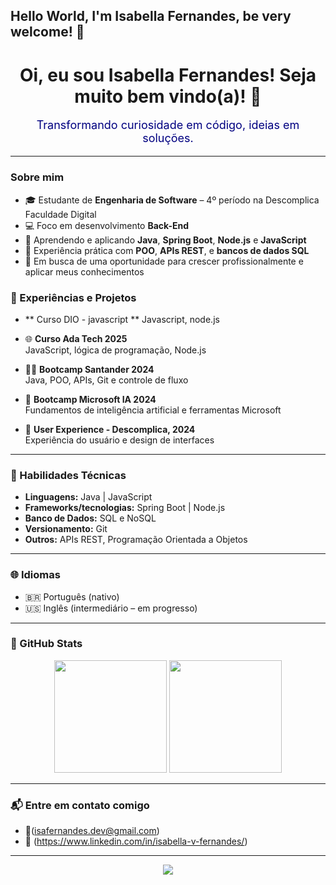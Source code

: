 ## Hello World, I'm Isabella Fernandes, be very welcome! 👋
<h1 align="center">Oi, eu sou Isabella Fernandes! Seja muito bem vindo(a)! 👋 </h1>
<p align="center" style="color:#000080; font-size:18px;">
  Transformando curiosidade em código, ideias em soluções.
</p>


---

### Sobre mim
- 🎓 Estudante de **Engenharia de Software** – 4º período na Descomplica Faculdade Digital  
- 💻 Foco em desenvolvimento **Back-End**
- 🌱 Aprendendo e aplicando **Java**, **Spring Boot**, **Node.js** e **JavaScript**
- 🔧 Experiência prática com **POO**, **APIs REST**, e **bancos de dados SQL**
- 🚀 Em busca de uma oportunidade para crescer profissionalmente e aplicar meus conhecimentos

### 💼 Experiências e Projetos
- ** Curso DIO - javascript **
Javascript, node.js
   
- 🌐 **Curso Ada Tech 2025**  
  JavaScript, lógica de programação, Node.js

- 👨‍🏫 **Bootcamp Santander 2024**  
  Java, POO, APIs, Git e controle de fluxo
  
- 🤖 **Bootcamp Microsoft IA 2024**  
  Fundamentos de inteligência artificial e ferramentas Microsoft
  
- 🎨 **User Experience - Descomplica, 2024**  
  Experiência do usuário e design de interfaces

---

### 🧠 Habilidades Técnicas

- **Linguagens:** Java | JavaScript  
- **Frameworks/tecnologias:** Spring Boot | Node.js  
- **Banco de Dados:** SQL  e NoSQL
- **Versionamento:** Git  
- **Outros:** APIs REST, Programação Orientada a Objetos

---
### 🌐 Idiomas

- 🇧🇷 Português (nativo)  
- 🇺🇸 Inglês (intermediário – em progresso)

---

### 🚀 GitHub Stats

<p align="center">
  <img height="180em" src="https://github-readme-stats.vercel.app/api?username=IsabellaFernandesS&show_icons=true&theme=tokyonight&hide_border=true" />
  <img height="180em" src="https://github-readme-stats.vercel.app/api/top-langs/?username=IsabellaFernandesS&layout=compact&theme=tokyonight&hide_border=true"/>
</p>


---

### 📬 Entre em contato comigo

- 📧(isafernandes.dev@gmail.com)  
- 💼 (https://www.linkedin.com/in/isabella-v-fernandes/)

---

<p align="center">
  <img src="https://capsule-render.vercel.app/api?type=waving&color=0A0A0A&height=100&section=footer"/>
</p>
